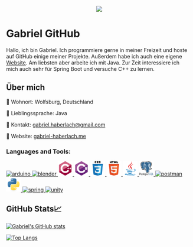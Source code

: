 <p align="center">
  <img src="https://github.com/gabriel-java-github/gabriel-java-github/blob/main/images/Gabriel-2.png" width="650px">
</p>

# Gabriel GitHub

Hallo, ich bin Gabriel. Ich programmiere gerne in meiner Freizeit und hoste auf GitHub einige meiner Projekte. Außerdem habe ich auch eine eigene <a target="_blank" href="https://gabriel-haberlach.me/">Website</a>. Am liebsten aber arbeite ich mit Java. Zur Zeit interessiere ich mich auch sehr für Spring Boot und versuche C++ zu lernen.

## Über mich

📌 Wohnort: Wolfsburg, Deutschland

📌 Lieblingssprache: Java 

📌 Kontakt: gabriel.haberlach@gmail.com

📌 Website: [gabriel-haberlach.me](https://gabriel-haberlach.me/)

<h3 align="left">Languages and Tools:</h3>
<p align="left"> <a href="https://www.arduino.cc/" target="_blank" rel="noreferrer"> <img src="https://cdn.worldvectorlogo.com/logos/arduino-1.svg" alt="arduino" width="40" height="40"/> </a> <a href="https://www.blender.org/" target="_blank" rel="noreferrer"> <img src="https://download.blender.org/branding/community/blender_community_badge_white.svg" alt="blender" width="40" height="40"/> </a> <a href="https://www.w3schools.com/cpp/" target="_blank" rel="noreferrer"> <img src="https://raw.githubusercontent.com/devicons/devicon/master/icons/cplusplus/cplusplus-original.svg" alt="cplusplus" width="40" height="40"/> </a> <a href="https://www.w3schools.com/cs/" target="_blank" rel="noreferrer"> <img src="https://raw.githubusercontent.com/devicons/devicon/master/icons/csharp/csharp-original.svg" alt="csharp" width="40" height="40"/> </a> <a href="https://www.w3schools.com/css/" target="_blank" rel="noreferrer"> <img src="https://raw.githubusercontent.com/devicons/devicon/master/icons/css3/css3-original-wordmark.svg" alt="css3" width="40" height="40"/> </a> <a href="https://www.w3.org/html/" target="_blank" rel="noreferrer"> <img src="https://raw.githubusercontent.com/devicons/devicon/master/icons/html5/html5-original-wordmark.svg" alt="html5" width="40" height="40"/> </a> <a href="https://www.java.com" target="_blank" rel="noreferrer"> <img src="https://raw.githubusercontent.com/devicons/devicon/master/icons/java/java-original.svg" alt="java" width="40" height="40"/> </a> <a href="https://www.postgresql.org" target="_blank" rel="noreferrer"> <img src="https://raw.githubusercontent.com/devicons/devicon/master/icons/postgresql/postgresql-original-wordmark.svg" alt="postgresql" width="40" height="40"/> </a> <a href="https://postman.com" target="_blank" rel="noreferrer"> <img src="https://www.vectorlogo.zone/logos/getpostman/getpostman-icon.svg" alt="postman" width="40" height="40"/> </a> <a href="https://www.python.org" target="_blank" rel="noreferrer"> <img src="https://raw.githubusercontent.com/devicons/devicon/master/icons/python/python-original.svg" alt="python" width="40" height="40"/> </a> <a href="https://spring.io/" target="_blank" rel="noreferrer"> <img src="https://www.vectorlogo.zone/logos/springio/springio-icon.svg" alt="spring" width="40" height="40"/> </a> <a href="https://unity.com/" target="_blank" rel="noreferrer"> <img src="https://www.vectorlogo.zone/logos/unity3d/unity3d-icon.svg" alt="unity" width="40" height="40"/> </a> </p>


## GitHub Stats📈
[![Gabriel's GitHub stats](https://github-readme-stats.vercel.app/api?username=github-gabriel&theme=ayu-mirage )](https://github.com/anuraghazra/github-readme-stats)

[![Top Langs](https://github-readme-stats.vercel.app/api/top-langs/?username=github-gabriel&hide=ShaderLab,HLSL&langs_count=10&theme=ayu-mirage&layout=compact)](https://github.com/anuraghazra/github-readme-stats)
